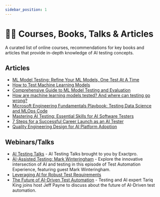 ```yaml
---
sidebar_position: 1
---
```


# 👩‍🏫 Courses, Books, Talks & Articles

A curated list of online courses, recommendations for key books and articles that provide in-depth knowledge of AI testing concepts.

## Articles
* [ML Model Testing: Refine Your ML Models, One Test At A Time](https://censius.ai/blogs/model-testing-types-methods-and-best-practices)
* [How to Test Machine Learning Models](https://deepchecks.com/how-to-test-machine-learning-models/)
* [Comprehensive Guide to ML Model Testing and Evaluation](https://www.testingxperts.com/blog/ml-testing)
* [How are machine learning models tested? And where can testing go wrong?](https://www.fiddler.ai/articles/how-are-machine-learning-models-tested-and-where-can-testing-go-wrong)
* [Microsoft Engineering Fundamentals Playbook: Testing Data Science and MLOps Code](https://microsoft.github.io/code-with-engineering-playbook/machine-learning/ml-testing/)
* [Mastering AI Testing: Essential Skills for AI Software Testers](https://www.upwork.com/resources/ai-tester-skills)
* [7 Steps for a Successful Career Launch as an AI Tester](https://blog.isqi.org/7-steps-for-a-successful-career-launch-as-an-ai-tester)
* [Quality Engineering Design for AI Platform Adoption](https://dzone.com/articles/quality-engineering-design-for-ai-platform-adoption)

## Webinars/Talks
* [AI Testing Talks](https://www.youtube.com/playlist?list=PL8Ql2_5rYPjhmgoaNP-9vY7xhpyhh_wpN) - AI Testing Talks brought to you by Exactpro.
* [AI-Assisted Testing: Mark Winteringham](https://www.youtube.com/watch?v=ozqffT6ZF24&t=9s) - Explore the innovative intersection of AI and testing in this episode of Test Automation Experience, featuring guest Mark Winteringham. 
* [Leveraging AI for Robust Test Requirements](https://www.youtube.com/watch?v=JB-6cALfWA8)
* [The Future of AI-Driven Test Automation](https://www.youtube.com/watch?v=7CCaG5YNHME) - Testing and AI expert Tariq King joins host Jeff Payne to discuss about the future of AI-Driven test automation.